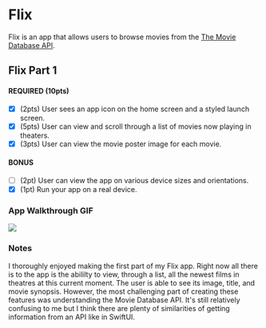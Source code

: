 # Flix

Flix is an app that allows users to browse movies from the [The Movie Database API](http://docs.themoviedb.apiary.io/#).

## Flix Part 1

#### REQUIRED (10pts)
- [x] (2pts) User sees an app icon on the home screen and a styled launch screen.
- [x] (5pts) User can view and scroll through a list of movies now playing in theaters.
- [x] (3pts) User can view the movie poster image for each movie.

#### BONUS
- [ ] (2pt) User can view the app on various device sizes and orientations.
- [x] (1pt) Run your app on a real device.

### App Walkthrough GIF
![](https://media.giphy.com/media/6EANNDN5S0XONvIB9j/giphy.gif)

### Notes
I thoroughly enjoyed making the first part of my Flix app. Right now all there is to the app is the abililty to view, through a list, all the newest films in theatres at this current moment. The user is able to see its image, title, and movie synopsis. However, the most challenging part of creating these features was understanding the Movie Database API. It's still relatively confusing to me but I think there are plenty of similarities of getting information from an API like in SwiftUI.
